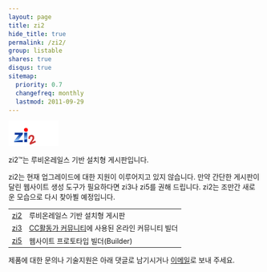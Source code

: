 ```yaml
---
layout: page
title: zi2
hide_title: true
permalink: /zi2/
group: listable
shares: true
disqus: true
sitemap:
  priority: 0.7
  changefreq: monthly
  lastmod: 2011-09-29
---
```


![zi2](/img/sub/zi2.gif)

zi2&trade;는 루비온레일스 기반 설치형 게시판입니다.

zi2는 현재 업그레이드에 대한 지원이 이루어지고 있지 않습니다. 만약 간단한 게시판이 달린 웹사이트 생성 도구가 필요하다면 zi3나 zi5를 권해 드립니다. zi2는 조만간 새로운 모습으로 다시 찾아뵐 예정입니다.

<table>
	<tr>
		<td><a href="http://zi2.googlecode.com/">zi2</a></td>
		<td>루비온레일스 기반 설치형 게시판</td>
	</tr>
	<tr>	
		<td><a href="http://zi3.googlecode.com/">zi3</a></td>
		<td><a href="http://vc.cckorea.org/">CC활동가 커뮤니티</a>에 사용된 온라인 커뮤니티 빌더</td>
	</tr>
	<tr>
		<td><a href="http://zi5.googlecode.com/">zi5</a></td>
		<td> 웹사이트 프로토타입 빌더(Builder)</td>
	</tr>
</table>

제품에 대한 문의나 기술지원은 아래 댓글로 남기시거나 <a href="mailto:contact@usefulparadigm.com">이메일</a>로 보내 주세요.

